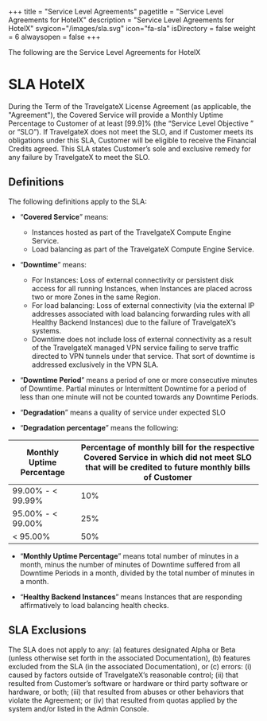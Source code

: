 +++
title = "Service Level Agreements"
pagetitle = "Service Level Agreements for HotelX"
description = "Service Level Agreements for HotelX"
svgicon="/images/sla.svg"
icon="fa-sla"
isDirectory = false
weight = 6
alwaysopen = false
+++

The following are the Service Level Agreements for HotelX

# SLA HotelX

During the Term of the TravelgateX License Agreement (as applicable, the "Agreement"), the Covered Service will provide a Monthly Uptime Percentage to Customer of at least [99.9]% (the “Service Level Objective ” or “SLO”). If TravelgateX does not meet the SLO, and if Customer meets its obligations under this SLA, Customer will be eligible to receive the Financial Credits agreed. This SLA states Customer’s sole and exclusive remedy for any failure by TravelgateX to meet the SLO.

## Definitions

The following definitions apply to the SLA:

* “**Covered Service**” means:

	* Instances hosted as part of the TravelgateX Compute Engine Service.
	* Load balancing as part of the TravelgateX Compute Engine Service.

* “**Downtime**” means:

	* For Instances: Loss of external connectivity or persistent disk access for all running Instances, when Instances are placed across two or more Zones in the same Region.
	* For load balancing: Loss of external connectivity (via the external IP addresses associated with load balancing forwarding rules with all Healthy Backend Instances) due to the failure of TravelgateX’s systems.
	* Downtime does not include loss of external connectivity as a result of the TravelgateX managed VPN service failing to serve traffic directed to VPN tunnels under that service. That sort of downtime is addressed exclusively in the VPN SLA.

* “**Downtime Period**” means a period of one or more consecutive minutes of Downtime. Partial minutes or Intermittent Downtime for a period of less than one minute will not be counted towards any Downtime Periods.

* “**Degradation**” means a quality of service under expected SLO

* “**Degradation percentage**” means the following:

Monthly Uptime Percentage | Percentage of monthly bill for the respective Covered Service in which did not meet SLO that will be credited to future monthly bills of Customer
------------------------- | -------------------------
99.00% - < 99.99% | 10%
95.00% - < 99.00% | 25%
< 95.00% | 50%

* “**Monthly Uptime Percentage**” means total number of minutes in a month, minus the number of minutes of Downtime suffered from all Downtime Periods in a month, divided by the total number of minutes in a month.

* “**Healthy Backend Instances**” means Instances that are responding affirmatively to load balancing health checks.

## SLA Exclusions

The SLA does not apply to any: (a) features designated Alpha or Beta (unless otherwise set forth in the associated Documentation), (b) features excluded from the SLA (in the associated Documentation), or (c) errors: (i) caused by factors outside of TravelgateX’s reasonable control; (ii) that resulted from Customer’s software or hardware or third party software or hardware, or both; (iii) that resulted from abuses or other behaviors that violate the Agreement; or (iv) that resulted from quotas applied by the system and/or listed in the Admin Console.

